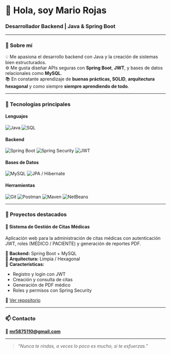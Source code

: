 <h1 align="start">👋 Hola, soy Mario Rojas</h1>
<h3 align="start">Desarrollador Backend | Java & Spring Boot</h3>

---

### 🚀 Sobre mí
💡 Me apasiona el desarrollo backend con Java y la creación de sistemas bien estructurados.  
⚙️ Me gusta diseñar APIs seguras con **Spring Boot**, **JWT**, y bases de datos relacionales como **MySQL**.  
📚 En constante aprendizaje de **buenas prácticas, SOLID**, **arquitectura hexagonal** y como siempre **siempre aprendiendo de todo**.  

---

### 🧰 Tecnologías principales

#### Lenguajes
![Java](https://img.shields.io/badge/Java-orange?style=for-the-badge&logo=openjdk&logoColor=white)
![SQL](https://img.shields.io/badge/SQL-003B57?style=for-the-badge&logo=databricks&logoColor=white)

#### Backend
![Spring Boot](https://img.shields.io/badge/Spring%20Boot-6DB33F?style=for-the-badge&logo=springboot&logoColor=white)
![Spring Security](https://img.shields.io/badge/Spring%20Security-6DB33F?style=for-the-badge&logo=springsecurity&logoColor=white)
![JWT](https://img.shields.io/badge/JWT-black?style=for-the-badge&logo=jsonwebtokens)

#### Bases de Datos
![MySQL](https://img.shields.io/badge/MySQL-00758F?style=for-the-badge&logo=mysql&logoColor=white)
![JPA / Hibernate](https://img.shields.io/badge/Hibernate-59666C?style=for-the-badge&logo=hibernate&logoColor=white)

#### Herramientas
![Git](https://img.shields.io/badge/Git-F05033?style=for-the-badge&logo=git&logoColor=white)
![Postman](https://img.shields.io/badge/Postman-FF6C37?style=for-the-badge&logo=postman&logoColor=white)
![Maven](https://img.shields.io/badge/Maven-C71A36?style=for-the-badge&logo=apachemaven&logoColor=white)
![NetBeans](https://img.shields.io/badge/NetBeans-1B6AC6?style=for-the-badge&logo=apachenetbeanside&logoColor=white)

---

### 🧱 Proyectos destacados

#### 🏥 **Sistema de Gestión de Citas Médicas**
Aplicación web para la administración de citas médicas con autenticación JWT, roles (MÉDICO / PACIENTE) y generación de reportes PDF.

🔹 **Backend:** Spring Boot + MySQL  
🔹 **Arquitectura:** Limpia / Hexagonal  
🔹 **Características:**  
- Registro y login con JWT  
- Creación y consulta de citas  
- Generación de PDF médico  
- Roles y permisos con Spring Security  

📂 [Ver repositorio](https://github.com/GeneralMario2006/Sist)

---


### 📫 Contacto
📧 **mr5875110@gmail.com**  


---
> *“Nunca te rindas, a veces lo poco es mucho, si te esfuerzas.”*

